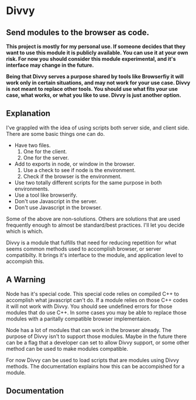 
# Divvy
## Send modules to the browser as code.

**This project is mostly for my personal use. If someone decides that they want to use this module it is publicly available. You can use it at your own risk. For now you should consider this module experimental, and it's interface may change in the future.**

**Being that Divvy serves a purpose shared by tools like Browserfiy it will work only in certain situations, and may not work for your use case. Divvy is not meant to replace other tools. You should use what fits your use case, what works, or what you like to use. Divvy is just another option.**

## Explanation

I've grappled with the idea of using scripts both server side, and client side. There are some basic things one can do.

* Have two files.
  1. One for the client.
  2. One for the server.
* Add to exports in node, or window in the browser.
  1. Use a check to see if node is the environment.
  2. Check if the browser is the environment.
* Use two totally different scripts for the same purpose in both environments.
* Use a tool like browserify.
* Don't use Javascript in the server.
* Don't use Javascript in the browser.

Some of the above are non-solutions. Others are solutions that are used frequently enough to almost be standard/best practices. I'll let you decide which is which.

Divvy is a module that fulfills that need for reducing repetition for what seems common methods used to accomplish browser, or server compatibilty. It brings it's interface to the module, and application level to accompish this.

## A Warning

Node has it's special code. This special code relies on compiled C++ to accomplish what javascript can't do. If a module relies on those C++ codes it will not work with Divvy. You should see undefined errors for those modules that do use C++. In some cases you may be able to replace those modules with a paritally compatible browser implementaion.

Node has a lot of modules that can work in the browser already. The purpose of Divvy isn't to support those modules. Maybe in the future there can be a flag that a developer can set to allow Divvy support, or some other method can be used to make modules compatible.

For now Divvy can be used to load scripts that are modules using Divvy methods. The documentation explains how this can be accompished for a module.

## Documentation


